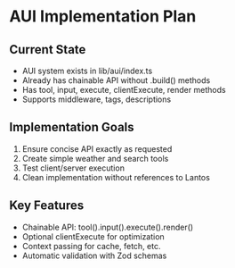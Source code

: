 # AUI Implementation Plan

## Current State
- AUI system exists in lib/aui/index.ts
- Already has chainable API without .build() methods
- Has tool, input, execute, clientExecute, render methods
- Supports middleware, tags, descriptions

## Implementation Goals
1. Ensure concise API exactly as requested
2. Create simple weather and search tools
3. Test client/server execution
4. Clean implementation without references to Lantos

## Key Features
- Chainable API: tool().input().execute().render()
- Optional clientExecute for optimization
- Context passing for cache, fetch, etc.
- Automatic validation with Zod schemas